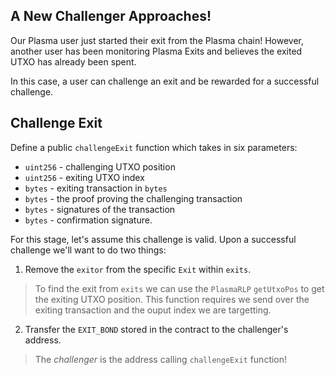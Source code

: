 ## A New Challenger Approaches!

Our Plasma user just started their exit from the Plasma chain! However, another user has been monitoring Plasma Exits and believes the exited UTXO has already been spent. 

In this case, a user can challenge an exit and be rewarded for a successful challenge.

## Challenge Exit

Define a public `challengeExit` function which takes in six parameters:

- `uint256` - challenging UTXO position 
- `uint256` - exiting UTXO index
- `bytes` - exiting transaction in `bytes` 
- `bytes` - the proof proving the challenging transaction 
- `bytes` - signatures of the transaction 
- `bytes` - confirmation signature.

For this stage, let's assume this challenge is valid. Upon a successful challenge we'll want to do two things:

1. Remove the `exitor` from the specific `Exit` within `exits`.

> To find the exit from `exits` we can use the `PlasmaRLP` `getUtxoPos` to get the exiting UTXO position. This function requires we send over the exiting transaction and the ouput index we are targetting.

2. Transfer the `EXIT_BOND` stored in the contract to the challenger's address.

> The _challenger_ is the address calling `challengeExit` function! 